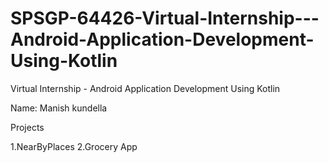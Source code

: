 # SPSGP-64426-Virtual-Internship---Android-Application-Development-Using-Kotlin

Virtual Internship - Android Application Development Using Kotlin

Name: Manish kundella


Projects

1.NearByPlaces
2.Grocery App
